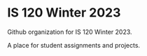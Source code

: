# IS 120 Winter 2023

Github organization for IS 120 Winter 2023.

A place for student assignments and projects.
